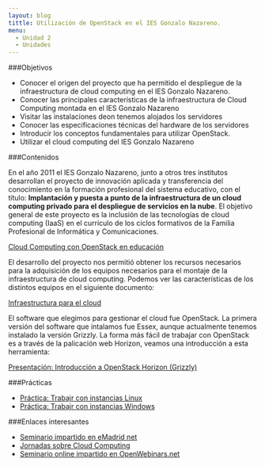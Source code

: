 ```yaml
---
layout: blog
tittle: Utilización de OpenStack en el IES Gonzalo Nazareno. 
menu:
  - Unidad 2
  - Unidades
---
```


###Objetivos

* Conocer el origen del proyecto que ha permitido el despliegue de la infraestructura de cloud computing en el IES Gonzalo Nazareno.
* Conocer las principales características de la infraestructura de Cloud Computing montada en el IES Gonzalo Nazareno
* Visitar las instalaciones deon tenemos alojados los servidores
* Conocer las especificaciones técnicas del hardware de los servidores
* Introducir los conceptos fundamentales para utilizar OpenStack.
* Utilizar el cloud computing del IES Gonzalo Nazareno

###Contenidos

En el año 2011 el IES Gonzalo Nazareno, junto a otros tres institutos desarrollan el proyecto de innovación aplicada y transferencia del conocimiento en la formación profesional del sistema educativo, con el título: **Implantación y puesta a punto de la infraestructura de un cloud computing privado para el despliegue de servicios en la nube**.
El objetivo general de este proyecto es la inclusión de las tecnologías de cloud computing (IaaS) en el currículo de los ciclos formativos de la Familia Profesional de Informática y Comunicaciones. 

[Cloud Computing con OpenStack en educación](http://www.gonzalonazareno.org/cloud/)

El desarrollo del proyecto nos permitió obtener los recursos necesarios para la adquisición de los equipos necesarios para el montaje de la infraestructura de cloud computing.
Podemos ver las características de los distintos equipos en el siguiente documento:

[Infraestructura para el cloud](http://www.gonzalonazareno.org/cloud/material/infraestructura.pdf)

El software que elegimos para gestionar el cloud fue OpenStack. La primera versión del software que intalamos fue Essex, aunque actualmente tenemos instalado la versión Grizzly.
La forma más fácil de trabajar con OpenStack es a través de la palicación web Horizon, veamos una introducción a esta herramienta:

[Presentación: Introducción a OpenStack Horizon (Grizzly)](presentacion)

###Prácticas

* [Práctica: Trabajr con instancias Linux](practica_linux)
* [Práctica: Trabajr con instancias Windows](practica_windows)

###Enlaces interesantes

* [Seminario impartido en eMadrid net](http://www.emadridnet.org/seminario-emadrid-aprender-software-libre-experiencias-todos-niveles/cloud-privado-iaas-fines-educativos-software-libre)
* [Jornadas sobre Cloud Computing](http://www.josedomingo.org/web/course/view.php?id=70)
* [Seminario online impartido en OpenWebinars.net](http://openwebinars.net/openwebinar-por-que-openstack-software-libre-para-la-nube/)
